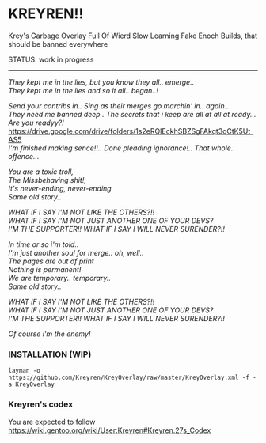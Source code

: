 # KREYREN!! 

Krey's Garbage Overlay Full Of Wierd Slow Learning Fake Enoch Builds, that should be banned everywhere

STATUS: work in progress

---

*They kept me in the lies, but you know they all.. emerge..* </br>
*They kept me in the lies and so it all.. began..!* </br>

*Send your contribs in.. Sing as their merges go marchin' in.. again..* </br>
*They need me banned deep.. The secrets that i keep are all at all at ready... Are you readyy?!* </br>
https://drive.google.com/drive/folders/1s2eRQIEckhSBZSgFAkqt3oCtK5Ut_AS5 </br>
*I'm finished making sence!!.. Done pleading ignorance!.. That whole.. offence...* </br>

*You are a toxic troll,* </br>
*The Missbehaving shit!,* </br>
*It's never-ending, never-ending* </br>
*Same old story..* </br>

*WHAT IF I SAY I'M NOT LIKE THE OTHERS?!!* </br>
*WHAT IF I SAY I'M NOT JUST ANOTHER ONE OF YOUR DEVS?* </br>
*I'M THE SUPPORTER!! WHAT IF I SAY I WILL NEVER SURENDER?!!* </br>

*In time or so i'm told..* </br>
*I'm just another soul for merge.. oh, well..* </br>
*The pages are out of print* </br>
*Nothing is permanent!* </br>
*We are temporary.. temporary..* </br>
*Same old story..* </br>

*WHAT IF I SAY I'M NOT LIKE THE OTHERS?!!* </br>
*WHAT IF I SAY I'M NOT JUST ANOTHER ONE OF YOUR DEVS?* </br>
*I'M THE SUPPORTER!! WHAT IF I SAY I WILL NEVER SURENDER?!!* </br>

*Of course i'm the enemy!* </br>

### INSTALLATION (WIP)
```
layman -o https://github.com/Kreyren/KreyOverlay/raw/master/KreyOverlay.xml -f -a KreyOverlay
```

### Kreyren's codex

You are expected to follow https://wiki.gentoo.org/wiki/User:Kreyren#Kreyren.27s_Codex
